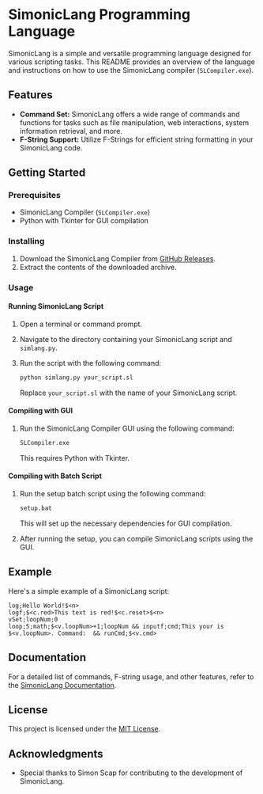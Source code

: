 
# SimonicLang Programming Language

SimonicLang is a simple and versatile programming language designed for various scripting tasks. This README provides an overview of the language and instructions on how to use the SimonicLang compiler (`SLCompiler.exe`).

## Features

- **Command Set:** SimonicLang offers a wide range of commands and functions for tasks such as file manipulation, web interactions, system information retrieval, and more.
- **F-String Support:** Utilize F-Strings for efficient string formatting in your SimonicLang code.

## Getting Started

### Prerequisites

- SimonicLang Compiler (`SLCompiler.exe`)
- Python with Tkinter for GUI compilation

### Installing

1. Download the SimonicLang Compiler from [GitHub Releases](https://github.com/aertsimon90/SimonicLang/releases).
2. Extract the contents of the downloaded archive.

### Usage

#### Running SimonicLang Script

1. Open a terminal or command prompt.
2. Navigate to the directory containing your SimonicLang script and `simlang.py`.
3. Run the script with the following command:

   ```bash
   python simlang.py your_script.sl
   ```

   Replace `your_script.sl` with the name of your SimonicLang script.

#### Compiling with GUI

1. Run the SimonicLang Compiler GUI using the following command:

   ```bash
   SLCompiler.exe
   ```

   This requires Python with Tkinter.

#### Compiling with Batch Script

1. Run the setup batch script using the following command:

   ```bash
   setup.bat
   ```

   This will set up the necessary dependencies for GUI compilation.

2. After running the setup, you can compile SimonicLang scripts using the GUI.

## Example

Here's a simple example of a SimonicLang script:

```simoniclang
log;Hello World!$<n>
logf;$<c.red>This text is red!$<c.reset>$<n>
vSet;loopNum;0
loop;5;math;$<v.loopNum>+1;loopNum && inputf;cmd;This your is $<v.loopNum>. Command:  && runCmd;$<v.cmd>
```

## Documentation

For a detailed list of commands, F-string usage, and other features, refer to the [SimonicLang Documentation](https://github.com/aertsimon90/SimonicLang/blob/main/documentation.txt).

## License

This project is licensed under the [MIT License](https://github.com/aertsimon90/SimonicLang/blob/main/LICENSE).

## Acknowledgments

- Special thanks to Simon Scap for contributing to the development of SimonicLang.

